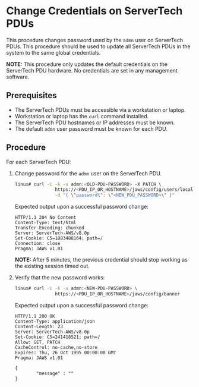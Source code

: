 # Change Credentials on ServerTech PDUs

This procedure changes password used by the `admn` user on ServerTech PDUs. 
This procedure should be used to update all ServerTech PDUs in the system to 
the same global credentials.

**NOTE:** This procedure only updates the default credentials on the 
ServerTech PDU hardware. No credentials are set in any management software.

## Prerequisites

- The ServerTech PDUs must be accessible via a workstation or laptop.
- Workstation or laptop has the `curl` command installed.
- The ServerTech PDU hostnames or IP addresses must be known.
- The default `admn` user password must be known for each PDU.

## Procedure

For each ServerTech PDU:

1. Change password for the `admn` user on the ServerTech PDU. 
    
   ```bash
   linux# curl -i -k -u admn:<OLD-PDU-PASSWORD> -X PATCH \
                  https://<PDU_IP_OR_HOSTNAME>/jaws/config/users/local/admn \
                  -d "{ \"password\": \"<NEW_PDU_PASSWORD>\" }"
   ```

   Expected output upon a successful password change:
   
   ```
   HTTP/1.1 204 No Content
   Content-Type: text/html
   Transfer-Encoding: chunked
   Server: ServerTech-AWS/v8.0p
   Set-Cookie: C5=1883488164; path=/
   Connection: close
   Pragma: JAWS v1.01
   ```

   **NOTE:** After 5 minutes, the previous credential should stop working as the existing session timed out.

1. Verify that the new password works:
   
   ```bash
   linux# curl -i -k -u admn:<NEW-PDU-PASSWORD> \
                  https://<PDU_IP_OR_HOSTNAME>/jaws/config/banner
   ```
   
   Expected output upon a successful password change:
   
   ```
   HTTP/1.1 200 OK
   Content-Type: application/json
   Content-Length: 23
   Server: ServerTech-AWS/v8.0p
   Set-Cookie: C5=241418521; path=/
   Allow: GET, PATCH
   CacheControl: no-cache,no-store
   Expires: Thu, 26 Oct 1995 00:00:00 GMT
   Pragma: JAWS v1.01

   {
           "message" : ""
   }
   ```

